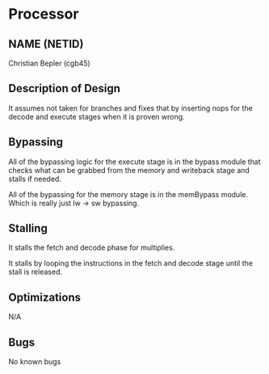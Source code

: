 # Processor
## NAME (NETID)

Christian Bepler (cgb45)

## Description of Design

It assumes not taken for branches and fixes that by inserting nops for the decode and execute stages when it is proven wrong.

## Bypassing

All of the bypassing logic for the execute stage is in the bypass module that checks what can be grabbed from the memory and writeback stage and stalls
if needed.

All of the bypassing for the memory stage is in the memBypass module. Which is really just lw -> sw bypassing.

## Stalling

It stalls the fetch and decode phase for multiplies.

It stalls by looping the instructions in the fetch and decode stage until the stall is released.

## Optimizations

N/A

## Bugs

No known bugs

